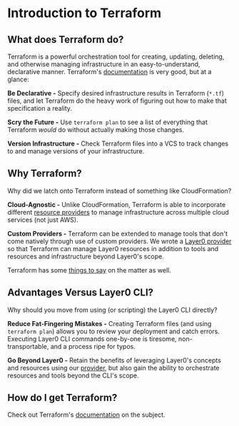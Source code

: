 # Introduction to Terraform


## What does Terraform do?

Terraform is a powerful orchestration tool for creating, updating, deleting, and otherwise managing infrastructure in an easy-to-understand, declarative manner.
Terraform's [documentation](https://www.terraform.io/intro/index.html) is very good, but at a glance:

**Be Declarative -**
Specify desired infrastructure results in Terraform (`*.tf`) files, and let Terraform do the heavy work of figuring out how to make that specification a reality.

**Scry the Future -**
Use `terraform plan` to see a list of everything that Terraform _would_ do without actually making those changes.

**Version Infrastructure -**
Check Terraform files into a VCS to track changes to and manage versions of your infrastructure.


## Why Terraform?

Why did we latch onto Terraform instead of something like CloudFormation?

**Cloud-Agnostic -**
Unlike CloudFormation, Terraform is able to incorporate different [resource providers](https://www.terraform.io/docs/providers/index.html) to manage infrastructure across multiple cloud services (not just AWS).

**Custom Providers -**
Terraform can be extended to manage tools that don't come natively through use of custom providers.
We wrote a [Layer0 provider](/reference/terraform-plugin) so that Terraform can manage Layer0 resources in addition to tools and resources and infrastructure beyond Layer0's scope.

Terraform has some [things to say](https://www.terraform.io/intro/vs/index.html) on the matter as well.


## Advantages Versus Layer0 CLI?

Why should you move from using (or scripting) the Layer0 CLI directly?

**Reduce Fat-Fingering Mistakes -**
Creating Terraform files (and using `terraform plan`) allows you to review your deployment and catch errors.
Executing Layer0 CLI commands one-by-one is tiresome, non-transportable, and a process ripe for typos.

**Go Beyond Layer0 -**
Retain the benefits of leveraging Layer0's concepts and resources using our [provider](/reference/terraform-plugin), but also gain the ability to orchestrate resources and tools beyond the CLI's scope.


## How do I get Terraform?

Check out Terraform's [documentation](https://www.terraform.io/intro/getting-started/install.html) on the subject.

